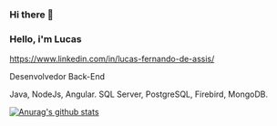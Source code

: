 ### Hi there 👋
### Hello, i'm Lucas
https://www.linkedin.com/in/lucas-fernando-de-assis/

Desenvolvedor Back-End

Java, NodeJs, Angular. 
SQL Server, PostgreSQL, Firebird, MongoDB.

[![Anurag's github stats](https://github-readme-stats.vercel.app/api?username=lucasfernandoassiswebdev)](https://github.com/lucasfernandoassiswebdev/github-readme-stats)
